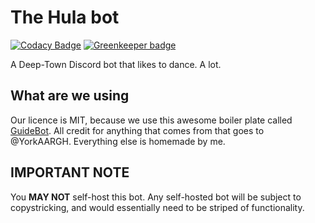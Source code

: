 # The Hula bot

[![Codacy Badge](https://api.codacy.com/project/badge/Grade/0d155e63b147487a806432160120f207)](https://app.codacy.com/app/cfan/hulabot?utm_source=github.com&utm_medium=referral&utm_content=cfanoulis/hulabot&utm_campaign=Badge_Grade_Settings) [![Greenkeeper badge](https://badges.greenkeeper.io/cfanoulis/hulabot.svg)](https://greenkeeper.io/)

A Deep-Town Discord bot that likes to dance. A lot.

## What are we using
Our licence is MIT, because we use this awesome boiler plate called [GuideBot](https://github.com/AnIdiotsGuide/guidebot).
All credit for anything that comes from that goes to @YorkAARGH. Everything else is homemade by me.

## IMPORTANT NOTE
You **MAY NOT** self-host this bot. Any self-hosted bot will be subject to copystricking, and would essentially need to be striped of functionality.
